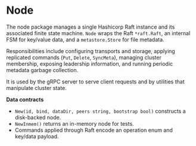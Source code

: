 # Node

The node package manages a single Hashicorp Raft instance and its associated finite state machine.
`Node` wraps the Raft `*raft.Raft`, an internal FSM for key/value data, and a `metastore.Store` for file metadata.

Responsibilities include configuring transports and storage, applying replicated commands (`Put`, `Delete`, `SyncMeta`),
managing cluster membership, exposing leadership information, and running periodic metadata garbage collection.

It is used by the gRPC server to serve client requests and by utilities that manipulate cluster state.

**Data contracts**

- `New(id, bind, dataDir, peers string, bootstrap bool)` constructs a disk-backed node.
- `NewInmem()` returns an in-memory node for tests.
- Commands applied through Raft encode an operation enum and key/data payload.
